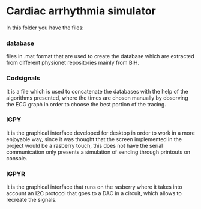 # Cardiac arrhythmia simulator 

In this folder you have the files:

### database
files in .mat format that are used to create the database which are extracted from different physionet repositories mainly from BIH.

### Codsignals
It is a file which is used to concatenate the databases with the help of the algorithms presented, where the times are chosen manually by observing the ECG graph in order to choose the best portion of the tracing.

### IGPY
It is the graphical interface developed for desktop in order to work in a more enjoyable way, since it was thought that the screen implemented in the project would be a rasberry touch, this does not have the serial communication only presents a simulation of sending through printouts on console.

### IGPYR
It is the graphical interface that runs on the rasberry where it takes into account an I2C protocol that goes to a DAC in a circuit, which allows to recreate the signals.

